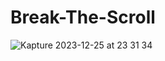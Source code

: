 # Break-The-Scroll
![Kapture 2023-12-25 at 23 31 34](https://github.com/kcsheraj/Break-The-Scroll/assets/88295555/8e241ef2-fd23-4cf4-a594-fda28cc9bd19)
